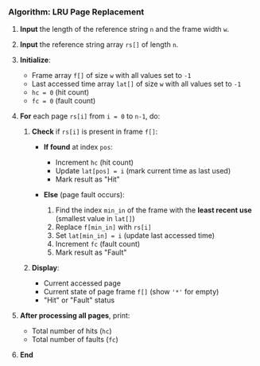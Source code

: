 
### **Algorithm: LRU Page Replacement**

1. **Input** the length of the reference string `n` and the frame width `w`.

2. **Input** the reference string array `rs[]` of length `n`.

3. **Initialize**:

   * Frame array `f[]` of size `w` with all values set to `-1`
   * Last accessed time array `lat[]` of size `w` with all values set to `-1`
   * `hc = 0` (hit count)
   * `fc = 0` (fault count)

4. **For** each page `rs[i]` from `i = 0` to `n-1`, do:

   1. **Check** if `rs[i]` is present in frame `f[]`:

      * **If found** at index `pos`:

        * Increment `hc` (hit count)
        * Update `lat[pos] = i` (mark current time as last used)
        * Mark result as "Hit"
      * **Else** (page fault occurs):

        1. Find the index `min_in` of the frame with the **least recent use** (smallest value in `lat[]`)
        2. Replace `f[min_in]` with `rs[i]`
        3. Set `lat[min_in] = i` (update last accessed time)
        4. Increment `fc` (fault count)
        5. Mark result as "Fault"

   2. **Display**:

      * Current accessed page
      * Current state of page frame `f[]` (show `'*'` for empty)
      * "Hit" or "Fault" status

5. **After processing all pages**, print:

   * Total number of hits (`hc`)
   * Total number of faults (`fc`)

6. **End**

